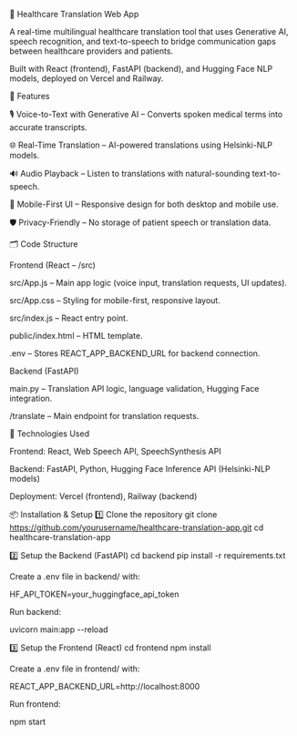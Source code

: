 🏥 Healthcare Translation Web App

A real-time multilingual healthcare translation tool that uses Generative AI, speech recognition, and text-to-speech to bridge communication gaps between healthcare providers and patients.

Built with React (frontend), FastAPI (backend), and Hugging Face NLP models, deployed on Vercel and Railway.

🚀 Features

🎙 Voice-to-Text with Generative AI – Converts spoken medical terms into accurate transcripts.

🌐 Real-Time Translation – AI-powered translations using Helsinki-NLP models.

🔊 Audio Playback – Listen to translations with natural-sounding text-to-speech.

📱 Mobile-First UI – Responsive design for both desktop and mobile use.

🛡 Privacy-Friendly – No storage of patient speech or translation data.


🗂 Code Structure


Frontend (React – /src)

src/App.js – Main app logic (voice input, translation requests, UI updates).

src/App.css – Styling for mobile-first, responsive layout.

src/index.js – React entry point.

public/index.html – HTML template.

.env – Stores REACT_APP_BACKEND_URL for backend connection.


Backend (FastAPI)

main.py – Translation API logic, language validation, Hugging Face integration.

/translate – Main endpoint for translation requests.



🔧 Technologies Used

Frontend: React, Web Speech API, SpeechSynthesis API

Backend: FastAPI, Python, Hugging Face Inference API (Helsinki-NLP models)

Deployment: Vercel (frontend), Railway (backend)



📦 Installation & Setup
1️⃣ Clone the repository
git clone https://github.com/yourusername/healthcare-translation-app.git
cd healthcare-translation-app

2️⃣ Setup the Backend (FastAPI)
cd backend
pip install -r requirements.txt


Create a .env file in backend/ with:

HF_API_TOKEN=your_huggingface_api_token


Run backend:

uvicorn main:app --reload

3️⃣ Setup the Frontend (React)
cd frontend
npm install


Create a .env file in frontend/ with:

REACT_APP_BACKEND_URL=http://localhost:8000


Run frontend:

npm start
